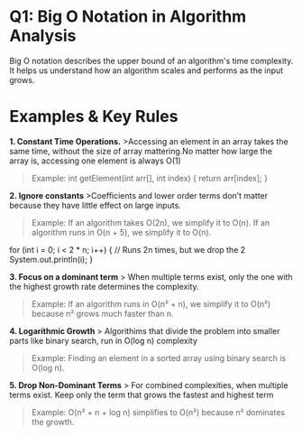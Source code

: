 # Q1:  Big O Notation in Algorithm Analysis

Big O notation describes the upper bound of an algorithm's time complexity. It helps us understand how an algorithm scales and performs as the input grows.

# Examples & Key Rules 

**1. Constant Time Operations.**
    >Accessing an element in an array takes the same time, without the size of array mattering.No matter how large the  array is, accessing one element is always O(1)
 >Example:
  int getElement(int arr[], int index) {
    return arr[index]; 
}


**2. Ignore constants**
      >Coefficients and lower order terms don’t matter because they have little effect on large inputs.
>Example:
    If an algorithm takes O(2n), we simplify it to O(n).
    If an algorithm runs in O(n + 5), we simplify it to O(n).

for (int i = 0; i < 2 * n; i++) {  // Runs 2n times, but we drop the 2
    System.out.println(i); 
}



**3. Focus on a dominant term**
      > When multiple terms exist, only the one with the highest growth rate determines the complexity.
   > Example:
      If an algorithm runs in O(n² + n), we simplify it to O(n²) because n² grows much faster than n.

   **4.  Logarithmic Growth**
       > Algorithims that divide the problem into smaller parts like binary search, run in O(log n) complexity
   > Example:
    Finding an element in a sorted array using binary search is O(log n).

**5. Drop Non-Dominant Terms**
        > For combined complexities, when multiple terms exist. Keep only the term that grows the fastest and highest term
   > Example:
     O(n² + n + log n) simplifies to O(n²) because n² dominates the growth.


